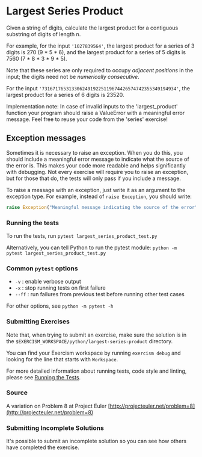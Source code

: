 # Largest Series Product

Given a string of digits, calculate the largest product for a contiguous
substring of digits of length n.

For example, for the input `'1027839564'`, the largest product for a series of 3 digits is 270 (9 * 5 * 6), and the largest product for a series of 5 digits is 7560 (7 * 8 * 3 * 9 * 5).

Note that these series are only required to occupy *adjacent positions*
in the input; the digits need not be *numerically consecutive*.

For the input `'73167176531330624919225119674426574742355349194934'`,
the largest product for a series of 6 digits is 23520.

Implementation note:
In case of invalid inputs to the 'largest_product' function
your program should raise a ValueError with a meaningful error message.
Feel free to reuse your code from the 'series' exercise!

## Exception messages

Sometimes it is necessary to raise an exception. When you do this, you should include a meaningful error message to
indicate what the source of the error is. This makes your code more readable and helps significantly with debugging. Not
every exercise will require you to raise an exception, but for those that do, the tests will only pass if you include
a message.

To raise a message with an exception, just write it as an argument to the exception type. For example, instead of
`raise Exception`, you should write:

```python
raise Exception("Meaningful message indicating the source of the error")
```

### Running the tests

To run the tests, run `pytest largest_series_product_test.py`

Alternatively, you can tell Python to run the pytest module:
`python -m pytest largest_series_product_test.py`

### Common `pytest` options

* `-v` : enable verbose output
* `-x` : stop running tests on first failure
* `--ff` : run failures from previous test before running other test cases

For other options, see `python -m pytest -h`

### Submitting Exercises

Note that, when trying to submit an exercise, make sure the solution is in the `$EXERCISM_WORKSPACE/python/largest-series-product` directory.

You can find your Exercism workspace by running `exercism debug` and looking for the line that starts with `Workspace`.

For more detailed information about running tests, code style and linting,
please see [Running the Tests](http://exercism.io/tracks/python/tests).

### Source

A variation on Problem 8 at Project Euler [http://projecteuler.net/problem=8](http://projecteuler.net/problem=8)

### Submitting Incomplete Solutions

It's possible to submit an incomplete solution so you can see how others have completed the exercise.
